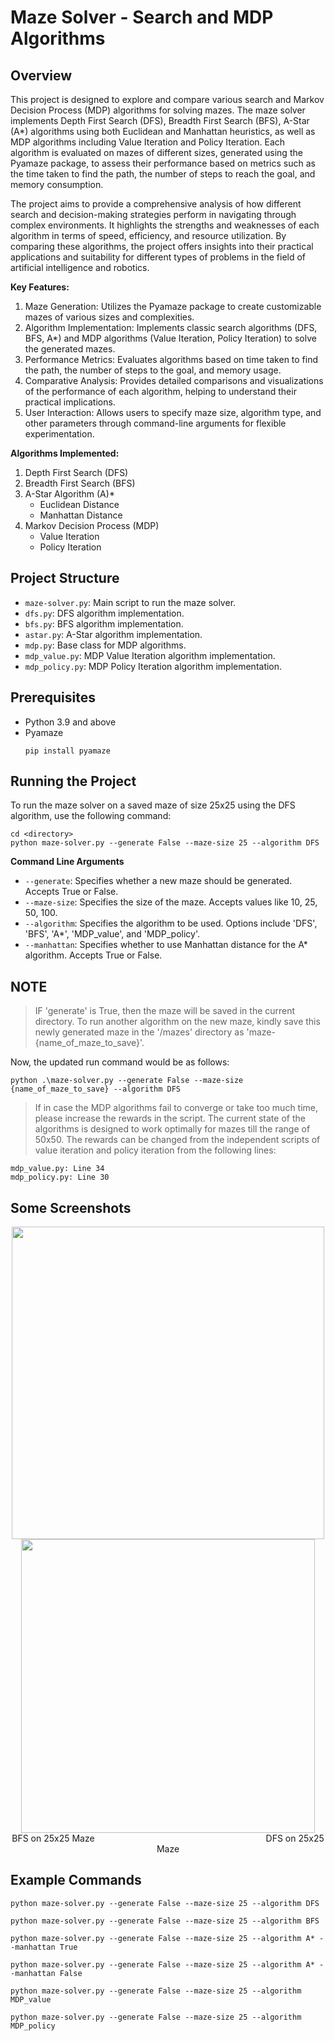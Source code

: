 # Maze Solver - Search and MDP Algorithms

## Overview
This project is designed to explore and compare various search and Markov Decision Process (MDP) algorithms for solving mazes. The maze solver implements Depth First Search (DFS), Breadth First Search (BFS), A-Star (A*) algorithms using both Euclidean and Manhattan heuristics, as well as MDP algorithms including Value Iteration and Policy Iteration. Each algorithm is evaluated on mazes of different sizes, generated using the Pyamaze package, to assess their performance based on metrics such as the time taken to find the path, the number of steps to reach the goal, and memory consumption.

The project aims to provide a comprehensive analysis of how different search and decision-making strategies perform in navigating through complex environments. It highlights the strengths and weaknesses of each algorithm in terms of speed, efficiency, and resource utilization. By comparing these algorithms, the project offers insights into their practical applications and suitability for different types of problems in the field of artificial intelligence and robotics.

**Key Features:**
1. Maze Generation: Utilizes the Pyamaze package to create customizable mazes of various sizes and complexities.
2. Algorithm Implementation: Implements classic search algorithms (DFS, BFS, A*) and MDP algorithms (Value Iteration, Policy Iteration) to solve the generated mazes.
3. Performance Metrics: Evaluates algorithms based on time taken to find the path, the number of steps to the goal, and memory usage.
4. Comparative Analysis: Provides detailed comparisons and visualizations of the performance of each algorithm, helping to understand their practical implications.
5. User Interaction: Allows users to specify maze size, algorithm type, and other parameters through command-line arguments for flexible experimentation.

**Algorithms Implemented:**
1. Depth First Search (DFS)
2. Breadth First Search (BFS)
3. A-Star Algorithm (A)*
    - Euclidean Distance
    - Manhattan Distance
4. Markov Decision Process (MDP)
    - Value Iteration
    - Policy Iteration
  
## Project Structure
- `maze-solver.py`: Main script to run the maze solver.
- `dfs.py`: DFS algorithm implementation.
- `bfs.py`: BFS algorithm implementation.
- `astar.py`: A-Star algorithm implementation.
- `mdp.py`: Base class for MDP algorithms.
- `mdp_value.py`: MDP Value Iteration algorithm implementation.
- `mdp_policy.py`: MDP Policy Iteration algorithm implementation.

## Prerequisites
- Python 3.9 and above
- Pyamaze
    ```
    pip install pyamaze
    ```

## Running the Project
To run the maze solver on a saved maze of size 25x25 using the DFS algorithm, use the following command:
```
cd <directory>
python maze-solver.py --generate False --maze-size 25 --algorithm DFS
```

**Command Line Arguments**
- `--generate`: Specifies whether a new maze should be generated. Accepts True or False.
- `--maze-size`: Specifies the size of the maze. Accepts values like 10, 25, 50, 100.
- `--algorithm`: Specifies the algorithm to be used. Options include 'DFS', 'BFS', 'A*', 'MDP_value', and 'MDP_policy'.
- `--manhattan`: Specifies whether to use Manhattan distance for the A* algorithm. Accepts True or False.

## NOTE
> IF 'generate' is True, then the maze will be saved in the current directory. To run another algorithm on the new maze, kindly save this newly generated maze in the '/mazes' directory as 'maze-{name_of_maze_to_save}'. 

  Now, the updated run command would be as follows:
  ```
  python .\maze-solver.py --generate False --maze-size {name_of_maze_to_save} --algorithm DFS
  ```

> If in case the MDP algorithms fail to converge or take too much time, please increase the rewards in the script. The current state of the algorithms is designed to work optimally for mazes till the range of 50x50. The rewards can be changed from the independent scripts of value iteration and policy iteration from the following lines:
  ```
  mdp_value.py: Line 34
  mdp_policy.py: Line 30
  ```

## Some Screenshots
<p float="left" align="center">
  <img src="https://github.com/smit-sms/Maze-Solver/assets/52400400/7748dd4e-d1d2-4045-81a4-03e517d048d7" width="500" />
  <img src="https://github.com/smit-sms/Maze-Solver/assets/52400400/4cdcd9fb-d107-4f74-9ac3-04ef6c93f2e1" width="470" /> 
  <br/>BFS on 25x25 Maze &emsp;&emsp;&emsp;&emsp;&emsp;&emsp;&emsp;&emsp;&emsp;&emsp;&emsp;&emsp;&emsp;&emsp;&emsp;&emsp;&emsp;&emsp;&emsp; DFS on 25x25 Maze
</p>

## Example Commands
```
python maze-solver.py --generate False --maze-size 25 --algorithm DFS
```
```
python maze-solver.py --generate False --maze-size 25 --algorithm BFS
```
```
python maze-solver.py --generate False --maze-size 25 --algorithm A* --manhattan True
```
```
python maze-solver.py --generate False --maze-size 25 --algorithm A* --manhattan False
```
```
python maze-solver.py --generate False --maze-size 25 --algorithm MDP_value
```
```
python maze-solver.py --generate False --maze-size 25 --algorithm MDP_policy
```

